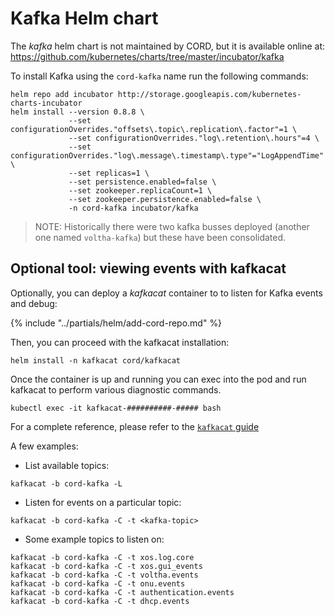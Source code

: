 # Kafka Helm chart

The *kafka* helm chart is not maintained by CORD, but it is available online
at: <https://github.com/kubernetes/charts/tree/master/incubator/kafka>

To install Kafka using the `cord-kafka` name run the following commands:

```shell
helm repo add incubator http://storage.googleapis.com/kubernetes-charts-incubator
helm install --version 0.8.8 \
             --set configurationOverrides."offsets\.topic\.replication\.factor"=1 \
             --set configurationOverrides."log\.retention\.hours"=4 \
             --set configurationOverrides."log\.message\.timestamp\.type"="LogAppendTime" \
             --set replicas=1 \
             --set persistence.enabled=false \
             --set zookeeper.replicaCount=1 \
             --set zookeeper.persistence.enabled=false \
             -n cord-kafka incubator/kafka
```

> NOTE: Historically there were two kafka busses deployed (another one named
> `voltha-kafka`) but these have been consolidated.

## Optional tool: viewing events with kafkacat

Optionally, you can deploy a *kafkacat* container to to listen for Kafka events and debug:

{% include "../partials/helm/add-cord-repo.md" %}

Then, you can proceed with the kafkacat installation:

```shell
helm install -n kafkacat cord/kafkacat
```

Once the container is up and running you can exec into the pod and run kafkacat
to perform various diagnostic commands.

```shell
kubectl exec -it kafkacat-##########-##### bash
```

For a complete reference, please refer to the [`kafkacat`
guide](https://github.com/edenhill/kafkacat)

 A few examples:

- List available topics:

```shell
kafkacat -b cord-kafka -L
```

- Listen for events on a particular topic:

```shell
kafkacat -b cord-kafka -C -t <kafka-topic>
```

- Some example topics to listen on:

```shell
kafkacat -b cord-kafka -C -t xos.log.core
kafkacat -b cord-kafka -C -t xos.gui_events
kafkacat -b cord-kafka -C -t voltha.events
kafkacat -b cord-kafka -C -t onu.events
kafkacat -b cord-kafka -C -t authentication.events
kafkacat -b cord-kafka -C -t dhcp.events
```
